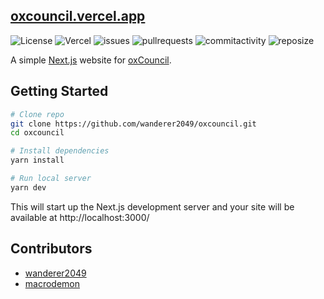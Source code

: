 ## [oxcouncil.vercel.app](https://oxcouncil.vercel.app)
![License](https://img.shields.io/badge/license-MIT-bl?color=informational) ![Vercel](https://therealsujitk-vercel-badge.vercel.app/?app=oxcouncil)
![issues](https://img.shields.io/github/issues/wanderer2049/oxcouncil) ![pullrequests](https://img.shields.io/github/issues-pr/wanderer2049/oxcouncil) ![commitactivity](https://img.shields.io/github/commit-activity/w/wanderer2049/oxcouncil) ![reposize](https://img.shields.io/github/repo-size/wanderer2049/oxcouncil?color=informational)

A simple [Next.js](https://nextjs.org/) website for [oxCouncil](https://oxcouncil.com/).


## Getting Started

```bash
# Clone repo
git clone https://github.com/wanderer2049/oxcouncil.git
cd oxcouncil

# Install dependencies 
yarn install

# Run local server
yarn dev
```

This will start up the Next.js development server and your site will be available at http://localhost:3000/


## Contributors
- [wanderer2049](https://github.com/wanderer2049)
- [macrodemon](https://github.com/macrodemon)

